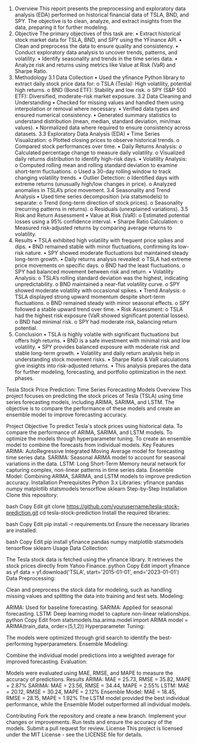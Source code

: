  1. Overview
This report presents the preprocessing and exploratory data analysis (EDA) performed on historical financial data of TSLA, BND, and SPY. The objective is to clean, analyze, and extract insights from the data, preparing it for further modeling.
2. Objective
The primary objectives of this task are:
•	Extract historical stock market data for TSLA, BND, and SPY using the YFinance API.
•	Clean and preprocess the data to ensure quality and consistency.
•	Conduct exploratory data analysis to uncover trends, patterns, and volatility.
•	Identify seasonality and trends in the time series data.
•	Analyze risk and returns using metrics like Value at Risk (VaR) and Sharpe Ratio.
3. Methodology
3.1 Data Collection
•	Used the yfinance Python library to extract daily stock price data for:
o	TSLA (Tesla): High volatility, potential high returns.
o	BND (Bond ETF): Stability and low risk.
o	SPY (S&P 500 ETF): Diversified, moderate-risk market exposure.
3.2 Data Cleaning and Understanding
•	Checked for missing values and handled them using interpolation or removal where necessary.
•	Verified data types and ensured numerical consistency.
•	Generated summary statistics to understand distribution (mean, median, standard deviation, min/max values).
•	Normalized data where required to ensure consistency across datasets.
3.3 Exploratory Data Analysis (EDA)
•	Time Series Visualization:
o	Plotted closing prices to observe historical trends.
o	Compared stock performances over time.
•	Daily Returns Analysis:
o	Calculated percentage change to measure daily volatility.
o	Visualized daily returns distribution to identify high-risk days.
•	Volatility Analysis:
o	Computed rolling mean and rolling standard deviation to examine short-term fluctuations.
o	Used a 30-day rolling window to track changing volatility trends.
•	Outlier Detection:
o	Identified days with extreme returns (unusually high/low changes in price).
o	Analyzed anomalies in TSLA’s price movement.
3.4 Seasonality and Trend Analysis
•	Used time series decomposition (via statsmodels) to separate:
o	Trend (long-term direction of stock prices).
o	Seasonality (recurring patterns in returns).
o	Residuals (unexplained variations).
3.5 Risk and Return Assessment
•	Value at Risk (VaR):
o	Estimated potential losses using a 95% confidence interval.
•	Sharpe Ratio Calculation:
o	Measured risk-adjusted returns by comparing average returns to volatility.
4. Results
•	TSLA exhibited high volatility with frequent price spikes and dips.
•	BND remained stable with minor fluctuations, confirming its low-risk nature.
•	SPY showed moderate fluctuations but maintained steady long-term growth.
•	Daily returns analysis revealed:
o	TSLA had extreme price movements on specific days.
o	BND had the least fluctuations.
o	SPY had balanced movement between risk and return.
•	Volatility Analysis:
o	TSLA’s rolling standard deviation was the highest, indicating unpredictability.
o	BND maintained a near-flat volatility curve.
o	SPY showed moderate volatility with occasional spikes.
•	Trend Analysis:
o	TSLA displayed strong upward momentum despite short-term fluctuations.
o	BND remained steady with minor seasonal effects.
o	SPY followed a stable upward trend over time.
•	Risk Assessment:
o	TSLA had the highest risk exposure (VaR showed significant potential losses).
o	BND had minimal risk.
o	SPY had moderate risk, balancing return potential.
5. Conclusion
•	TSLA is highly volatile with significant fluctuations but offers high returns.
•	BND is a safe investment with minimal risk and low volatility.
•	SPY provides balanced exposure with moderate risk and stable long-term growth.
•	Volatility and daily return analysis help in understanding stock movement risks.
•	Sharpe Ratio & VaR calculations give insights into risk-adjusted returns.
•	This analysis prepares the data for further modeling, forecasting, and portfolio optimization in the next phases.




Tesla Stock Price Prediction: Time Series Forecasting Models
Overview
This project focuses on predicting the stock prices of Tesla (TSLA) using time series forecasting models, including ARIMA, SARIMA, and LSTM. The objective is to compare the performance of these models and create an ensemble model to improve forecasting accuracy.

Project Objective
To predict Tesla's stock prices using historical data.
To compare the performance of ARIMA, SARIMA, and LSTM models.
To optimize the models through hyperparameter tuning.
To create an ensemble model to combine the forecasts from individual models.
Key Features
ARIMA: AutoRegressive Integrated Moving Average model for forecasting time series data.
SARIMA: Seasonal ARIMA model to account for seasonal variations in the data.
LSTM: Long Short-Term Memory neural network for capturing complex, non-linear patterns in time series data.
Ensemble Model: Combining ARIMA, SARIMA, and LSTM models to improve prediction accuracy.
Installation
Prerequisites
Python 3.x
Libraries:
yfinance
pandas
numpy
matplotlib
statsmodels
tensorflow
sklearn
Step-by-Step Installation
Clone this repository:

bash
Copy
Edit
git clone https://github.com/yourusername/tesla-stock-prediction.git
cd tesla-stock-prediction
Install the required libraries:

bash
Copy
Edit
pip install -r requirements.txt
Ensure the necessary libraries are installed:

bash
Copy
Edit
pip install yfinance pandas numpy matplotlib statsmodels tensorflow sklearn
Usage
Data Collection:

The Tesla stock data is fetched using the yfinance library. It retrieves the stock prices directly from Yahoo Finance.
python
Copy
Edit
import yfinance as yf
data = yf.download('TSLA', start='2015-01-01', end='2023-01-01')
Data Preprocessing:

Clean and preprocess the stock data for modeling, such as handling missing values and splitting the data into training and test sets.
Modeling:

ARIMA: Used for baseline forecasting.
SARIMA: Applied for seasonal forecasting.
LSTM: Deep learning model to capture non-linear relationships.
python
Copy
Edit
from statsmodels.tsa.arima.model import ARIMA
model = ARIMA(train_data, order=(5,1,2))
Hyperparameter Tuning:

The models were optimized through grid search to identify the best-performing hyperparameters.
Ensemble Modeling:

Combine the individual model predictions into a weighted average for improved forecasting.
Evaluation:

Models were evaluated using MAE, RMSE, and MAPE to measure the accuracy of predictions.
Results
ARIMA: MAE = 25.73, RMSE = 35.82, MAPE = 2.87%
SARIMA: MAE = 23.56, RMSE = 34.44, MAPE = 2.55%
LSTM: MAE = 20.12, RMSE = 30.24, MAPE = 2.12%
Ensemble Model: MAE = 18.45, RMSE = 28.15, MAPE = 1.92%
The LSTM model provided the best individual performance, while the Ensemble Model outperformed all individual models.

Contributing
Fork the repository and create a new branch.
Implement your changes or improvements.
Run tests and ensure the accuracy of the models.
Submit a pull request for review.
License
This project is licensed under the MIT License - see the LICENSE file for details.


